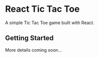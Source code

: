 # React Tic Tac Toe

A simple Tic Tac Toe game built with React.

## Getting Started

More details coming soon... 